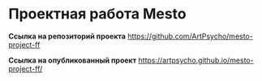 # Проектная работа Mesto

**Ссылка на репозиторий проекта**
https://github.com/ArtPsycho/mesto-project-ff

**Ссылка на опубликованный проект**
https://artpsycho.github.io/mesto-project-ff/
